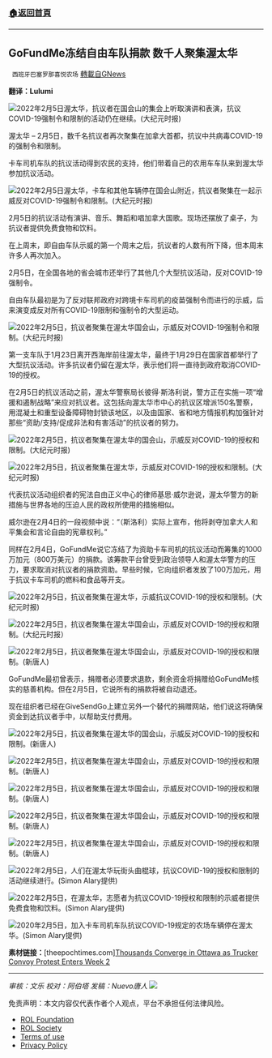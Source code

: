 ###  [:house:返回首頁](https://github.com/ourhimalayas/txt)
---


## GoFundMe冻结自由车队捐款 数千人聚集渥太华
` 西班牙巴塞罗那喜悦农场` [轉載自GNews](https://gnews.org/zh-hans/1965583/)

**翻译：Lulumi**

![](https://assets.gnews.org/wp-content/uploads/2022/02/image-555.png)2022年2月5日渥太华，抗议者在国会山的集会上听取演讲和表演，抗议COVID-19强制令和限制的活动仍在继续。(大纪元时报)

渥太华 – 2月5日，数千名抗议者再次聚集在加拿大首都，抗议中共病毒COVID-19的强制令和限制。

卡车司机车队的抗议活动得到农民的支持，他们带着自己的农用车车队来到渥太华参加抗议活动。

![](https://assets.gnews.org/wp-content/uploads/2022/02/image-557.png)2022年2月5日渥太华，卡车和其他车辆停在国会山附近，抗议者聚集在一起示威反对COVID-19强制令和限制。(大纪元时报)

2月5日的抗议活动有演讲、音乐、舞蹈和唱加拿大国歌。现场还摆放了桌子，为抗议者提供免费食物和饮料。

在上周末，即自由车队示威的第一个周末之后，抗议者的人数有所下降，但本周末许多人再次加入。

2月5日，在全国各地的省会城市还举行了其他几个大型抗议活动，反对COVID-19强制令。

自由车队最初是为了反对联邦政府对跨境卡车司机的疫苗强制令而进行的示威，后来演变成反对所有COVID-19限制和强制令的大型运动。

![](https://assets.gnews.org/wp-content/uploads/2022/02/image-559.png)2022年2月5日，抗议者聚集在渥太华国会山，示威反对COVID-19强制令和限制。(大纪元时报)

第一支车队于1月23日离开西海岸前往渥太华，最终于1月29日在国家首都举行了大型抗议活动。许多抗议者仍留在渥太华，表示他们将一直待到政府取消COVID-19的授权。

在2月5日的抗议活动之前，渥太华警察局长彼得·斯洛利说，警方正在实施一项“增援和遏制战略”来应对抗议者。这包括向渥太华市中心的抗议区增派150名警察，用混凝土和重型设备障碍物封锁该地区，以及由国家、省和地方情报机构加强针对那些“资助/支持/促成非法和有害活动”的抗议者的努力。

![](https://assets.gnews.org/wp-content/uploads/2022/02/image-561.png)2022年2月5日，抗议者聚集在渥太华的国会山，示威反对COVID-19的授权和限制。(大纪元时报)

![](https://assets.gnews.org/wp-content/uploads/2022/02/image-563.png)2022年2月5日，抗议者聚集在渥太华，示威反对COVID-19的授权和限制。(大纪元时报)

代表抗议活动组织者的宪法自由正义中心的律师基思·威尔逊说，渥太华警方的新措施与世界各地的压迫人民的政权所使用的措施相似。

威尔逊在2月4日的一段视频中说：“（斯洛利）实际上宣布，他将剥夺加拿大人和平集会和言论自由的宪章权利。”

同样在2月4日，GoFundMe说它冻结了为资助卡车司机的抗议活动而筹集的1000万加元（800万美元）的捐款。该筹款平台曾受到政治领导人和渥太华警方的压力，要求取消对抗议者的捐款资助。早些时候，它向组织者发放了100万加元，用于抗议卡车司机的燃料和食品等开支。

![](https://assets.gnews.org/wp-content/uploads/2022/02/image-565.png)2022年2月5日，抗议者聚集在渥太华，示威抗议COVID-19的授权和限制。(大纪元时报)

![](https://assets.gnews.org/wp-content/uploads/2022/02/image-567.png)2022年2月5日，抗议者聚集在渥太华国会山，示威反对COVID-19的授权和限制。(大纪元时报）

![](https://assets.gnews.org/wp-content/uploads/2022/02/image-569.png)2022年2月5日，抗议者聚集在渥太华国会山，示威反对COVID-19的授权和限制。(新唐人)

GoFundMe最初曾表示，捐赠者必须要求退款，剩余资金将捐赠给GoFundMe核实的慈善机构。但在2月5日，它说所有的捐款将被自动退还。

现在组织者已经在GiveSendGo上建立另外一个替代的捐赠网站，他们说这将确保资金到达抗议者手中，以帮助支付费用。

![](https://assets.gnews.org/wp-content/uploads/2022/02/image-571.png)2022年2月5日，抗议者聚集在渥太华的国会山，示威反对COVID-19的授权和限制。(新唐人)

![](https://assets.gnews.org/wp-content/uploads/2022/02/image-573.png)2022年2月5日，抗议者聚集在渥太华国会山，示威反对COVID-19的授权和限制。(新唐人)

![](https://assets.gnews.org/wp-content/uploads/2022/02/image-575.png)2022年2月5日，抗议者聚集在渥太华国会山，示威反对COVID-19的授权和限制。(新唐人)

![](https://assets.gnews.org/wp-content/uploads/2022/02/image-577.png)2022年2月5日，抗议者聚集在渥太华国会山，示威反对COVID-19的授权和限制。(新唐人)

![](https://assets.gnews.org/wp-content/uploads/2022/02/image-579.png)2022年2月5日，抗议者聚集在渥太华国会山，示威反对COVID-19的授权和限制。(新唐人)

![](https://assets.gnews.org/wp-content/uploads/2022/02/image-581.png)2022年2月5日，人们在渥太华玩街头曲棍球，抗议COVID-19的授权和限制的活动继续进行。(Simon Alary提供)

![](https://assets.gnews.org/wp-content/uploads/2022/02/image-583.png)2022年2月5日，在渥太华，志愿者为抗议COVID-19授权和限制的示威者提供免费食物和饮料。(Simon Alary提供)

![](https://assets.gnews.org/wp-content/uploads/2022/02/image-585.png)2020年2月5日，加入卡车司机车队抗议COVID-19规定的农场车辆停在渥太华。(Simon Alary提供)

**素材链接：**[theepochtimes.com][Thousands Converge in Ottawa as Trucker Convoy Protest Enters Week 2](https://www.theepochtimes.com/thousands-converge-on-parliament-hill-as-trucker-convoy-protest-in-ottawa-marks-1-week_4258790.html?utm_source=newsnoe&amp;utm_campaign=breaking-2022-02-05-4&amp;utm_medium=email2&amp;est=IB7jR6tbKwUNx%2B0hTwqlcqzxFMZOyfEJ5%2BpfEnYSFvUEoBnW7EVIk2dWI9p%2FtQNwoTVt%2BBA%3D)

* * *

*审核：文乐
校对：阿伯塔
发稿：Nuevo唐人*
![](https://assets.gnews.org/wp-content/uploads/2022/02/西喜-1.jpeg)


























 

免责声明：本文内容仅代表作者个人观点，平台不承担任何法律风险。

- [ROL Foundation](https://rolfoundation.org/)
- [ROL Society](https://rolsociety.org/)
- [Terms of use](https://gnews.org/terms-of-use-3/)
- [Privacy Policy](https://gnews.org/privacy-policy/)
